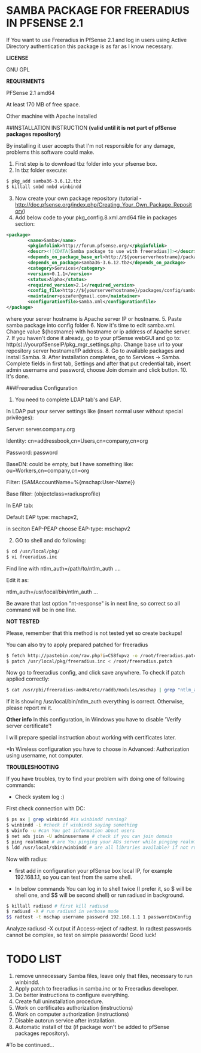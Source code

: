 # SAMBA PACKAGE FOR FREERADIUS IN PFSENSE 2.1

If You want to use Freeradius in PfSense 2.1 and log in users using Active Directory authentication this package is as far as I know necessary.


**LICENSE**

GNU GPL

**REQUIRMENTS**

PFSense 2.1 amd64

At least 170 MB of free space.

Other machine with Apache installed

##INSTALLATION INSTRUCTION
**(valid until it is not part of pfSense packages repository)**

By installing it user accepts that I'm not responsible for any damage, problems this software could make.

1. First step is to download tbz folder into your pfsense box.
2. In tbz folder execute:
```bash
$ pkg_add samba36-3.6.12.tbz
$ killall smbd nmbd winbindd
```

3. Now create your own package repository (tutorial - http://doc.pfsense.org/index.php/Creating_Your_Own_Package_Repository)
4. Add below code to your pkg_config.8.xml.amd64 file in packages section:
```xml
<package>
		<name>Samba</name>
		<pkginfolink>http://forum.pfsense.org/</pkginfolink>
		<descr><![CDATA[Samba package to use with freeradius]]></descr>
		<depends_on_package_base_url>http://${yourserverhostname}/packages/config/samba/</depends_on_package_base_url>
		<depends_on_package>samba36-3.6.12.tbz</depends_on_package>
		<category>Services</category>
		<version>0.1.1</version>
		<status>Alpha</status>
		<required_version>2.1</required_version>
		<config_file>http://${yourserverhostname}/packages/config/samba/samba.xml</config_file>
		<maintainer>pszafer@gmail.com</maintainer>
		<configurationfile>samba.xml</configurationfile>
</package>
```
where your server hostname is Apache server IP or hostname.
5. Paste samba package into config folder
6. Now it's time to edit samba.xml. Change value ${hostname} with hostname or ip address of Apache server.
7. If you haven't done it already, go to your pfSense webGUI and go to: http(s)://yourpfSenseIP/pkg_mgr_settings.php. Change base url to your repository server hostname/IP address.
8. Go to available packages and install Samba.
9. After installation completes, go to Services -> Samba. Complete fields in first tab, Settings and after that put credential tab, insert admin username and password, choose Join domain and click button.
10. It's done.

###Freeradius Configuration

1. You need to complete LDAP tab's and EAP.

In LDAP put your server settings like (insert normal user without special privileges):

Server: server.company.org

Identity: cn=addressbook,cn=Users,cn=company,cn=org

Password: password

BaseDN: could be empty, but I have something like: ou=Workers,cn=company,cn=org

Filter: (SAMAccountName=%{mschap:User-Name})

Base filter: (objectclass=radiusprofile)

In EAP tab:

Default EAP type: mschapv2,

in seciton EAP-PEAP choose EAP-type: mschapv2

2. GO to shell and do following:
```bash
$ cd /usr/local/pkg/
$ vi freeradius.inc
```

Find line with ntlm_auth=/path/to/ntlm_auth ....

Edit it as:

ntlm_auth=/usr/local/bin/ntlm_auth ...

Be aware that last option "nt-response" is in next line, so correct so all command will be in one line.

**NOT TESTED**

Please, remember that this method is not tested yet so create backups!

You can also try to apply prepared patched for freeradius
```bash
$ fetch http://pastebin.com/raw.php?i=CS8fupvz -o /root/freeradius.patch
$ patch /usr/local/pkg/freeradius.inc < /root/freeradius.patch
```
Now go to freeradius config, and click save anywhere. To check if patch applied correctly:
```bash
$ cat /usr/pbi/freeradius-amd64/etc/raddb/modules/mschap | grep "ntlm_auth = "
```
If it is showing /usr/local/bin/ntlm_auth everything is correct. Otherwise, please report mi it.


**Other info**
In this configuration, in Windows you have to disable 'Verify server certificate'!

I will prepare special instruction about working with certificates later.


*In Wireless configuration you have to choose in Advanced: Authorization using username, not computer.

**TROUBLESHOOTING**

If you have troubles, try to find your problem with doing one of following commands:

- Check system log :)

First check connection with DC:
```bash
$ ps ax | grep winbindd #is winbindd running?
$ winbindd -i #check if winbindd saying something
$ wbinfo -u #can You get information about users
$ net ads join -U adminusername # check if you can join domain
$ ping realmName # are You pinging your ADs server while pinging realm?
$ ldd /usr/local/sbin/winbindd # are all libraries available? if not run libraries.sh script, maybe fetch it manually.
```
Now with radius:
- first add in configuration your pfSense box local IP, for example 192.168.1.1, so you can test from the same shell.

- In below commands You can log in to shell twice (I prefer it, so $ will be shell one, and $$ will be second shell) or run radiusd in background.
```bash
$ killall radiusd # first kill radiusd
$ radiusd -X # run radiusd in verbose mode
$$ radtest -t mschap username password 192.168.1.1 1 passwordInConfig
```
Analyze radiusd -X output if Access-reject of radtest. In radtest passwords cannot be complex, so test on simple passwords!
Good luck!
 
# TODO LIST

1. remove unnecessary Samba files, leave only that files, necessary to run winbindd.
2. Apply patch to freeradius in samba.inc or to Freeradius developer.
3. Do better instructions to configure everything.
4. Create full uninstallation procedure.
5. Work on certificates authorization (instructions)
6. Work on computer authorization (instructions)
7. Disable autorun service after installation.
8. Automatic install of tbz (if package won't be added to pfSense packages repository).

#To be continued...
